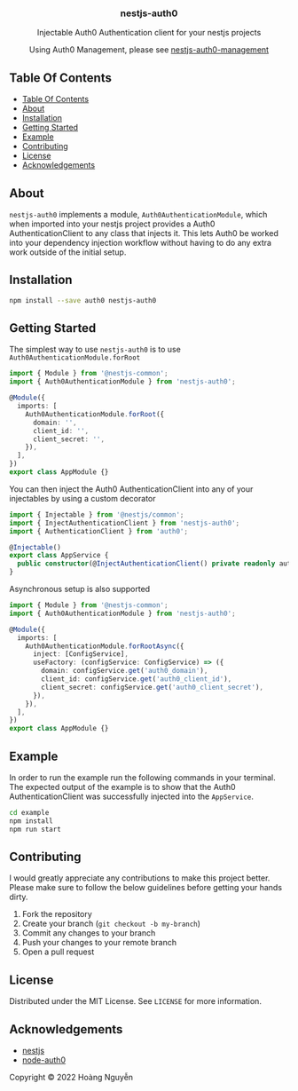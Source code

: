 <p align="center">
  <h3 align="center">
    nestjs-auth0
  </h3>

  <p align="center">
    Injectable Auth0 Authentication client for your nestjs projects
  </p>
  <p align="center">
    Using Auth0 Management, please see <a href="https://github.com/hoangnguyen1247/nestjs-auth0-management">nestjs-auth0-management</a>
  </p>

</p>

## Table Of Contents

- [Table Of Contents](#table-of-contents)
- [About](#about)
- [Installation](#installation)
- [Getting Started](#getting-started)
- [Example](#example)
- [Contributing](#contributing)
- [License](#license)
- [Acknowledgements](#acknowledgements)

## About

`nestjs-auth0` implements a module, `Auth0AuthenticationModule`, which when imported into
your nestjs project provides a Auth0 AuthenticationClient to any class that injects it. This
lets Auth0 be worked into your dependency injection workflow without having to
do any extra work outside of the initial setup.

## Installation

```bash
npm install --save auth0 nestjs-auth0
```

## Getting Started

The simplest way to use `nestjs-auth0` is to use `Auth0AuthenticationModule.forRoot`

```typescript
import { Module } from '@nestjs-common';
import { Auth0AuthenticationModule } from 'nestjs-auth0';

@Module({
  imports: [
    Auth0AuthenticationModule.forRoot({
      domain: '',
      client_id: '',
      client_secret: '',
    }),
  ],
})
export class AppModule {}
```

You can then inject the Auth0 AuthenticationClient into any of your injectables by using a
custom decorator

```typescript
import { Injectable } from '@nestjs/common';
import { InjectAuthenticationClient } from 'nestjs-auth0';
import { AuthenticationClient } from 'auth0';

@Injectable()
export class AppService {
  public constructor(@InjectAuthenticationClient() private readonly authenticationClient: AuthenticationClient) {}
}
```

Asynchronous setup is also supported

```typescript
import { Module } from '@nestjs-common';
import { Auth0AuthenticationModule } from 'nestjs-auth0';

@Module({
  imports: [
    Auth0AuthenticationModule.forRootAsync({
      inject: [ConfigService],
      useFactory: (configService: ConfigService) => ({
        domain: configService.get('auth0_domain'),
        client_id: configService.get('auth0_client_id'),
        client_secret: configService.get('auth0_client_secret'),
      }),
    }),
  ],
})
export class AppModule {}
```

## Example

In order to run the example run the following commands in your terminal. The
expected output of the example is to show that the Auth0 AuthenticationClient was
successfully injected into the `AppService`.

```bash
cd example
npm install
npm run start
```

## Contributing

I would greatly appreciate any contributions to make this project better. Please
make sure to follow the below guidelines before getting your hands dirty.

1. Fork the repository
2. Create your branch (`git checkout -b my-branch`)
3. Commit any changes to your branch
4. Push your changes to your remote branch
5. Open a pull request

## License

Distributed under the MIT License. See `LICENSE` for more information.

## Acknowledgements

- [nestjs](https://nestjs.com)
- [node-auth0](https://github.com/auth0/node-auth0)

Copyright &copy; 2022 Hoàng Nguyễn
